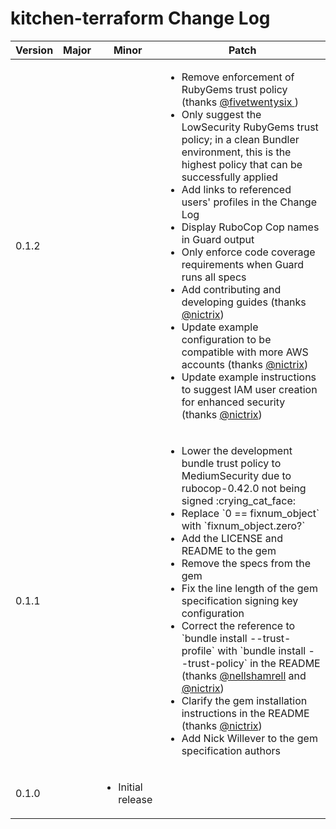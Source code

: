 # kitchen-terraform Change Log

<table>
  <thead>
    <tr>
      <th>Version</th>
      <th>Major</th>
      <th>Minor</th>
      <th>Patch</th>
    </tr>
  </thead>
  <tbody>
    <tr>
      <td>0.1.2</td>
      <td></td>
      <td></td>
      <td>
        <ul>
          <li>
            Remove enforcement of RubyGems trust policy (thanks
            <a href="https://github.com/fivetwentysix">
              @fivetwentysix
            </a>)
          </li>
          <li>
            Only suggest the LowSecurity RubyGems trust policy; in a
            clean Bundler environment, this is the highest policy that
            can be successfully applied
          </li>
          <li>
            Add links to referenced users' profiles in the Change Log
          </li>
          <li>Display RuboCop Cop names in Guard output</li>
          <li>
            Only enforce code coverage requirements when Guard runs all
            specs
          </li>
          <li>
            Add contributing and developing guides (thanks
            <a href="https://github.com/nictrix">@nictrix</a>)
          </li>
          <li>
            Update example configuration to be compatible with more AWS
            accounts (thanks
            <a href="https://github.com/nictrix">@nictrix</a>)
          </li>
          <li>
            Update example instructions to suggest IAM user creation for
            enhanced security (thanks
            <a href="https://github.com/nictrix">@nictrix</a>)
          </li>
        </ul>
      </td>
    </tr>
    <tr>
      <td>0.1.1</td>
      <td></td>
      <td></td>
      <td>
        <ul>
          <li>
            Lower the development bundle trust policy to MediumSecurity
            due to rubocop-0.42.0 not being signed :crying_cat_face:
          </li>
          <li>
            Replace `0 == fixnum_object` with `fixnum_object.zero?`
          </li>
          <li>Add the LICENSE and README to the gem</li>
          <li>Remove the specs from the gem</li>
          <li>
            Fix the line length of the gem specification signing key
            configuration
          </li>
          <li>
            Correct the reference to `bundle install --trust-profile`
            with `bundle install --trust-policy` in the README (thanks
            <a href="https://github.com/nellshamrell">@nellshamrell</a>
            and <a href="https://github.com/nictrix">@nictrix</a>)
          </li>
          <li>
            Clarify the gem installation instructions in the README
            (thanks <a href="https://github.com/nictrix">@nictrix</a>)
          </li>
          <li>Add Nick Willever to the gem specification authors</li>
        </ul>
      </td>
    </tr>
    <tr>
      <td>0.1.0</td>
      <td></td>
      <td>
        <ul>
          <li>Initial release</li>
        </ul>
      </td>
      <td></td>
    </tr>
  </tbody>
</table>
